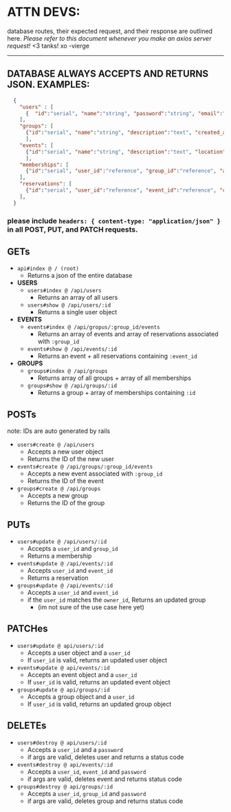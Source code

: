 # ATTN DEVS:
database routes, their expected request, and their response are outlined here.
*Please refer to this document whenever you make an axios server request!*
<3 tanks! xo -vierge

---


## DATABASE ALWAYS ACCEPTS AND RETURNS JSON. EXAMPLES:

  ```json
    { 
      "users" : [
        {  "id":"serial", "name":"string", "password":"string", "email":"string", "phone_number":"string", "avatar":"url", "created_at":"timestamp", "updated_at":"timestamp"  }
      ],
      "groups": [
        {"id":"serial", "name":"string", "description":"text", "created_at":"timestamp", "updated_at":"timestamp"} 
        ],
      "events": [
        {"id":"serial", "name":"string", "description":"text", "location":"coordinates?", "start_time":"datetime", "end_time":"datetime", "photo":"url", "group_id":"reference"}
        ],
      "memberships": [
        {"id":"serial", "user_id":"reference", "group_id":"reference", "admin":"boolean"}
      ],
      "reservations": [
        {"id":"serial", "user_id":"reference", "event_id":"reference", "creator":"boolean", "going":"boolean"}
      ],
    }
  ```

### please include `headers: { content-type: "application/json" }` in all **POST**, **PUT**, and **PATCH** requests.

## GETs

- `api#index @ / (root)`
  - Returns a json of the entire database
- __USERS__ 
  - `users#index @ /api/users`
    - Returns an array of all users
  - `users#show @ /api/users/:id`
    - Returns a single user object
- __EVENTS__
  - `events#index @ /api/gropus/:group_id/events`
    - Returns an array of events and array of reservations associated with  `:group_id`
  - `events#show @ /api/events/:id`
    - Returns an event + all reservations containing `:event_id`
- __GROUPS__
  - `groups#index @ /api/groups`
    - Returns array of all groups + array of all memberships
  - `groups#show @ /api/groups/:id`
    - Returns a group + array of memberships containing `:id`

## POSTs
note: IDs are auto generated by rails

- `users#create @ /api/users`
  - Accepts a new user object 
  - Returns the ID of the new user
- `events#create @ /api/groups/:group_id/events`
  - Accepts a new event associated with `:group_id`
  - Returns the ID of the event
- `groups#create @ /api/groups`
  - Accepts a new group
  - Returns the ID of the group

## PUTs
- `users#update @ /api/users/:id`
  - Accepts a `user_id` and `group_id`
  - Returns a membership
- `events#update @ /api/events/:id`
  - Accepts `user_id` and `event_id`
  - Returns a reservation
- `groups#update @ /api/events/:id`
  - Accepts a `user_id` and `event_id`
  - if the `user_id` matches the `owner_id`, Returns an updated group
    - (im not sure of the use case here yet)

## PATCHes

- `users#update @ api/users/:id`
  - Accepts a user object and a `user_id`
  - If `user_id` is valid, returns an updated user object
- `events#update @ api/events/:id`
  - Accepts an event object and a `user_id`
  - If `user_id` is valid, returns an updated event object
- `groups#update @ api/groups/:id`
  - Accepts a group object and a `user_id`
  - If `user_id` is valid, returns an updated group object

## DELETEs

- `users#destroy @ api/users/:id`
  - Accepts a `user_id` and a `password`
  - if args are valid,  deletes user and returns a status code
- `events#destroy @ api/events/:id`
  - Accepts a `user_id`, `event_id` and `password`
  - if args are valid, deletes event and returns status code
- `groups#destroy @ api/groups/:id`
  - Accepts a `user_id`, `group_id` and `password`
  - if args are valid, deletes group and returns status code
